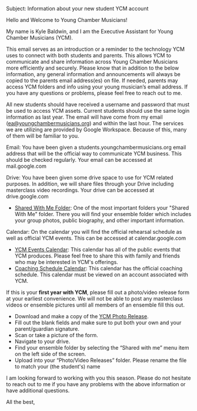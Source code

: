 Subject: Information about your new student YCM account 

Hello and Welcome to Young Chamber Musicians!

My name is Kyle Baldwin, and I am the Executive Assistant for Young Chamber Musicians (YCM).

This email serves as an introduction or a reminder to the technology YCM uses to connect with both students and parents. This allows YCM to communicate and share information across Young Chamber Musicians more efficiently and securely. Please know that in addition to the below information, any general information and announcements will always be copied to the parents email address(es) on file. If needed, parents may access YCM folders and info using your young musician’s email address. If you have any questions or problems, please feel free to reach out to me.

All new students should have received a username and password that must be used to access YCM assets. Current students should use the same login information as last year. The email will have come from my email (ea@youngchambermusicians.org) and within the last hour. The services we are utilizing are provided by Google Workspace. Because of this, many of them will be familiar to you.

Email: You have been given a students.youngchambermusicians.org email address that will be the official way to communicate YCM business. This should be checked regularly. Your email can be accessed at mail.google.com

Drive: You have been given some drive space to use for YCM related purposes. In addition, we will share files through your Drive including masterclass video recordings. Your drive can be accessed at drive.google.com
    
- [Shared With Me Folder](https://drive.google.com/drive/u/0/shared-with-me): One of the most important folders your "Shared With Me" folder. There you will find your ensemble folder which includes your group photos, public biography, and other important information. 

Calendar: On the calendar you will find the official rehearsal schedule as well as official YCM events. This can be accessed at calendar.google.com

- [YCM Events Calendar](https://calendar.google.com/calendar/u/0?cid=Y180MTYzN2E2MDNlNTkzOTQwOTRkOTY0MTNiNzYyNWRkOWY4ZTgyMTIwMmI5ZjAyMTRiMjNlOGY5MWExMjU0OTYyQGdyb3VwLmNhbGVuZGFyLmdvb2dsZS5jb20): This calendar has all of the public events that YCM produces. Please feel free to share this with family and friends who may be interested in YCM's offerings. 
- [Coaching Schedule Calendar](https://calendar.google.com/calendar/u/0?cid=Y183ZTg0ZWRkMGNjODQ1NjczYzY1MGJkMDczMzRiYWMwY2E1MDVkNDdhMWIzNTk5YjI3MzIzNWIxZDhkZjA4YzM1QGdyb3VwLmNhbGVuZGFyLmdvb2dsZS5jb20): This calendar has the official coaching schedule. This calendar must be viewed on an account associated with YCM. 

If this is your **first year with YCM**, please fill out a photo/video release form at your earliest convenience. We will not be able to post any masterclass videos or ensemble pictures until all members of an ensemble fill this out. 

- Download and make a copy of the [YCM Photo Release](https://docs.google.com/document/d/1intqEFbuwkn-7s5t5V7YZn0mnl1IuLnje_0WKpNsTJM/edit?usp=sharing).
- Fill out the blank fields and make sure to put both your own and your parent/guardian signature.
- Scan or take a picture of the form.
- Navigate to your drive. 
- Find your ensemble folder by selecting the “Shared with me” menu item on the left side of the screen.
- Upload into your “Photo/Video Releases” folder. Please rename the file to match your (the student's) name 

I am looking forward to working with you this season. Please do not hesitate to
reach out to me if you have any problems with the above information or have additional
questions.

All the best,
